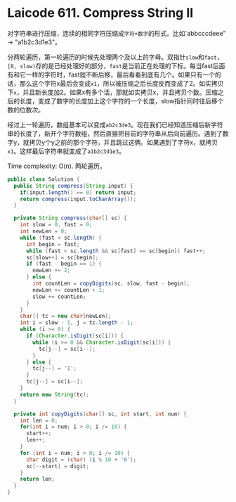 # Laicode 611. Compress String II

对字符串进行压缩，连续的相同字符压缩成`字符+数字`的形式。比如`abbcccdeee" -> "a1b2c3d1e3"。

分两轮遍历，第一轮遍历的时候先处理两个及以上的字母。双指针`slow`和`fast`，`[0, slow)`存的是已经处理好的部分，`fast`是当前正在处理的下标。每当fast后面有和它一样的字符时，fast就不断后移，最后看看到底有几个。如果只有一个的话，那么这个字符x最后会变成`x1`，所以被压缩之后长度反而变成了2。如实拷贝下`x`，并且新长度加2。如果x有多个话，那就如实拷贝x，并且拷贝个数。压缩之后的长度，变成了数字的长度加上这个字符的一个长度，slow指针同时往后移个数的位数次。

经过上一轮遍历，数组基本可以变成`ab2c3de3`。现在我们已经知道压缩后新字符串的长度了，新开个字符数组，然后直接把目前的字符串从后向前遍历。遇到了数字y，就拷贝y个y之前的那个字符，并且跳过这俩。如果遇到了字符x，就拷贝`x1`。这样最后字符串就变成了`a1b2c3d1e3`。

Time complexity: O(n). 两轮遍历。

```java
public class Solution {
  public String compress(String input) {
    if(input.length() == 0) return input;
    return compress(input.toCharArray());
  }

  private String compress(char[] sc) {
    int slow = 0, fast = 0;
    int newLen = 0;
    while (fast < sc.length) {
      int begin = fast;
      while (fast < sc.length && sc[fast] == sc[begin]) fast++;
      sc[slow++] = sc[begin];
      if (fast - begin == 1) {
        newLen += 2;
      } else {
        int countLen = copyDigits(sc, slow, fast - begin);
        newLen += countLen + 1;
        slow += countLen;
      }
    }
    char[] tc = new char[newLen];
    int i = slow - 1, j = tc.length - 1;
    while (i >= 0) {
      if (Character.isDigit(sc[i])) {
        while (i >= 0 && Character.isDigit(sc[i])) {
          tc[j--] = sc[i--];
        }
      } else {
        tc[j--] = '1';
      }
      tc[j--] = sc[i--];
    }
    return new String(tc);
  }

  private int copyDigits(char[] sc, int start, int num) {
    int len = 0;
    for(int i = num; i > 0; i /= 10) {
      start++;
      len++;
    }
    for (int i = num; i > 0; i /= 10) {
      char digit = (char) (i % 10 + '0');
      sc[--start] = digit;
    }
    return len;
  }
}
```